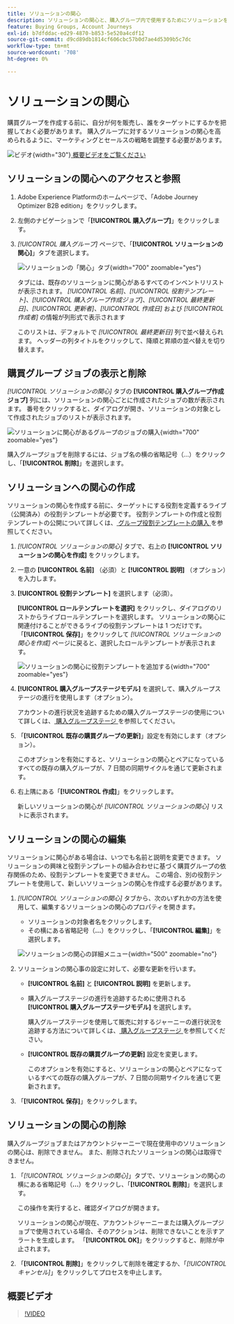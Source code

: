 ```yaml
---
title: ソリューションの関心
description: ソリューションの関心と、購入グループ内で使用するためにソリューションを定義する方法について説明します。
feature: Buying Groups, Account Journeys
exl-id: b7dfddac-ed29-4870-b853-5e520a4cdf12
source-git-commit: d9cd89db1814cf606cbc57b0d7ae4d5309b5c7dc
workflow-type: tm+mt
source-wordcount: '708'
ht-degree: 0%

---
```


# ソリューションの関心

購買グループを作成する前に、自分が何を販売し、誰をターゲットにするかを把握しておく必要があります。 購入グループに対するソリューションの関心を高められるように、マーケティングとセールスの戦略を調整する必要があります。

![ ビデオ ](../../assets/do-not-localize/icon-video.svg){width="30"}[ 概要ビデオをご覧ください ](#overview-video)

## ソリューションの関心へのアクセスと参照

1. Adobe Experience Platformのホームページで、「Adobe Journey Optimizer B2B edition」をクリックします。

1. 左側のナビゲーションで「**[!UICONTROL 購入グループ]**」をクリックします。

1. _[!UICONTROL 購入グループ]_ ページで、「**[!UICONTROL ソリューションの関心]**」タブを選択します。

   ![ ソリューションの「関心」タブ ](assets/solution-interest-tab.png){width="700" zoomable="yes"}

   タブには、既存のソリューションに関心があるすべてのインベントリリストが表示されます。 _[!UICONTROL 名前]_、_[!UICONTROL 役割テンプレート]_、_[!UICONTROL 購入グループ作成ジョブ]_、_[!UICONTROL 最終更新日]_、_[!UICONTROL 更新者]_、_[!UICONTROL 作成日]_ および _[!UICONTROL 作成者]_ の情報が列形式で表示されます

   このリストは、デフォルトで _[!UICONTROL 最終更新日]_ 列で並べ替えられます。 ヘッダーの列タイトルをクリックして、降順と昇順の並べ替えを切り替えます。

## 購買グループ ジョブの表示と削除

_[!UICONTROL ソリューションの関心]_ タブの **[!UICONTROL 購入グループ作成ジョブ]** 列には、ソリューションの関心ごとに作成されたジョブの数が表示されます。 番号をクリックすると、ダイアログが開き、ソリューションの対象として作成されたジョブのリストが表示されます。

![ ソリューションに関心があるグループのジョブの購入 ](assets/buying-group-jobs-for-solution-interest.png){width="700" zoomable="yes"}

購入グループジョブを削除するには、ジョブ名の横の省略記号（...）をクリックし、「**[!UICONTROL 削除]**」を選択します。

## ソリューションへの関心の作成

ソリューションの関心を作成する前に、ターゲットにする役割を定義するライブ（公開済み）の役割テンプレートが必要です。 役割テンプレートの作成と役割テンプレートの公開について詳しくは、[ グループ役割テンプレートの購入 ](./buying-groups-role-templates.md) を参照してください。

1. _[!UICONTROL ソリューションの関心]_ タブで、右上の **[!UICONTROL ソリューションの関心を作成]** をクリックします。

1. 一意の **[!UICONTROL 名前]** （必須）と **[!UICONTROL 説明]** （オプション）を入力します。

1. **[!UICONTROL 役割テンプレート]** を選択します（必須）。

   **[!UICONTROL ロールテンプレートを選択]** をクリックし、ダイアログのリストからライブロールテンプレートを選択します。 ソリューションの関心に関連付けることができるライブの役割テンプレートは 1 つだけです。 「**[!UICONTROL 保存]**」をクリックして _[!UICONTROL ソリューションの関心を作成]_ ページに戻ると、選択したロールテンプレートが表示されます。

   ![ ソリューションの関心に役割テンプレートを追加する ](assets/solution-interest-create.png){width="700" zoomable="yes"}

1. **[!UICONTROL 購入グループステージモデル]** を選択して、購入グループステージの進行を使用します（オプション）。

   アカウントの進行状況を追跡するための購入グループステージの使用について詳しくは、[ 購入グループステージ ](./buying-group-stages.md) を参照してください。

1. 「**[!UICONTROL 既存の購買グループの更新]**」設定を有効にします（オプション）。

   このオプションを有効にすると、ソリューションの関心とペアになっているすべての既存の購入グループが、7 日間の同期サイクルを通じて更新されます。

1. 右上隅にある「**[!UICONTROL 作成]**」をクリックします。

   新しいソリューションの関心が _[!UICONTROL ソリューションの関心]_ リストに表示されます。

## ソリューションの関心の編集

ソリューションに関心がある場合は、いつでも名前と説明を変更できます。 ソリューションの興味と役割テンプレートの組み合わせに基づく購買グループの依存関係のため、役割テンプレートを変更できません。 この場合、別の役割テンプレートを使用して、新しいソリューションの関心を作成する必要があります。

1. _[!UICONTROL ソリューションの関心]_ タブから、次のいずれかの方法を使用して、編集するソリューションの関心のプロパティを開きます。

   * ソリューションの対象者名をクリックします。
   * その横にある省略記号（**...**）をクリックし、「**[!UICONTROL 編集]**」を選択します。

   ![ ソリューションの関心の詳細メニュー ](assets/solution-interests-more-menu.png){width="500" zoomable="no"}

1. ソリューションの関心事の設定に対して、必要な更新を行います。

   * **[!UICONTROL 名前]** と **[!UICONTROL 説明]** を更新します。

   * 購入グループステージの進行を追跡するために使用される **[!UICONTROL 購入グループステージモデル]** を選択します。

     購入グループステージを使用して販売に対するジャーニーの進行状況を追跡する方法について詳しくは、[ 購入グループステージ ](./buying-group-stages.md) を参照してください。

   * **[!UICONTROL 既存の購買グループの更新]** 設定を変更します。

     このオプションを有効にすると、ソリューションの関心とペアになっているすべての既存の購入グループが、7 日間の同期サイクルを通じて更新されます。

1. 「**[!UICONTROL 保存]**」をクリックします。

## ソリューションの関心の削除

購入グループジョブまたはアカウントジャーニーで現在使用中のソリューションの関心は、削除できません。 また、削除されたソリューションの関心は取得できません。

1. 「_[!UICONTROL ソリューションの関心]_」タブで、ソリューションの関心の横にある省略記号（**...**）をクリックし、「**[!UICONTROL 削除]**」を選択します。

   この操作を実行すると、確認ダイアログが開きます。

   ソリューションの関心が現在、アカウントジャーニーまたは購入グループジョブで使用されている場合、そのアクションは、削除できないことを示すアラートを生成します。 「**[!UICONTROL OK]**」をクリックすると、削除が中止されます。

1. 「**[!UICONTROL 削除]**」をクリックして削除を確定するか、「_[!UICONTROL キャンセル]_」をクリックしてプロセスを中止します。

## 概要ビデオ

>[!VIDEO](https://video.tv.adobe.com/v/3433080/?learn=on)
